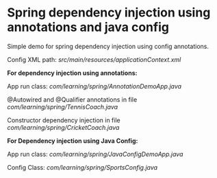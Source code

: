 # Spring dependency injection using annotations and java config
Simple demo for spring dependency injection using config annotations.

Config XML path: _src/main/resources/applicationContext.xml_

**For dependency injection using annotations:**

App run class: _com/learning/spring/AnnotationDemoApp.java_

@Autowired and @Qualifier annotations in file _com/learning/spring/TennisCoach.java_ 

Constructor dependency injection in file _com/learning/spring/CricketCoach.java_


**For Dependency injection using Java Config:**

App run class: _com/learning/spring/JavaConfigDemoApp.java_

Config Class: _com/learning/spring/SportsConfig.java_